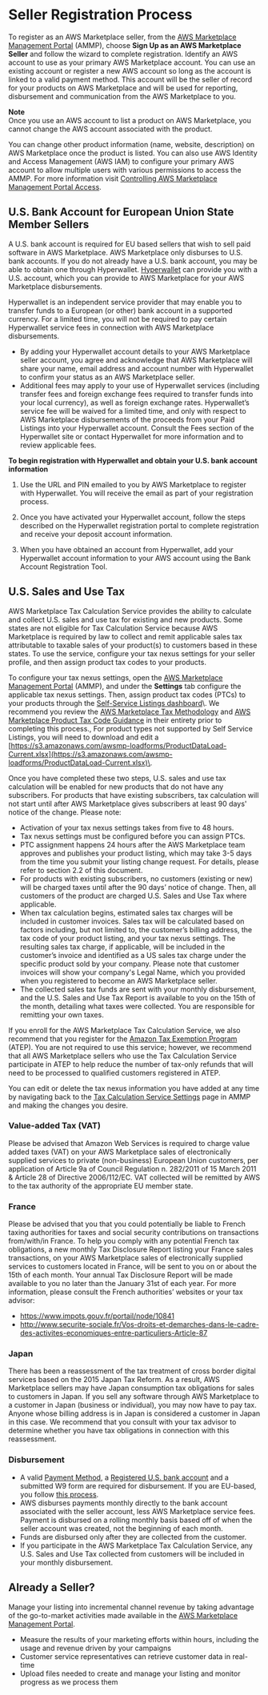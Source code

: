# Seller Registration Process<a name="seller-registration-process"></a>

 To register as an AWS Marketplace seller, from the [AWS Marketplace Management Portal](https://aws.amazon.com/marketplace/management/tour/) \(AMMP\), choose **Sign Up as an AWS Marketplace Seller** and follow the wizard to complete registration\. Identify an AWS account to use as your primary AWS Marketplace account\. You can use an existing account or register a new AWS account so long as the account is linked to a valid payment method\. This account will be the seller of record for your products on AWS Marketplace and will be used for reporting, disbursement and communication from the AWS Marketplace to you\. 

**Note**  
 Once you use an AWS account to list a product on AWS Marketplace, you cannot change the AWS account associated with the product\. 

 You can change other product information \(name, website, description\) on AWS Marketplace once the product is listed\. You can also use AWS Identity and Access Management \(AWS IAM\) to configure your primary AWS account to allow multiple users with various permissions to access the AMMP\. For more information visit [Controlling AWS Marketplace Management Portal Access](marketplace-management-portal-user-access.md)\. 

## U\.S\. Bank Account for European Union State Member Sellers<a name="us-bank-account-for-eu-sellers"></a>

 A U\.S\. bank account is required for EU based sellers that wish to sell paid software in AWS Marketplace\. AWS Marketplace only disburses to U\.S\. bank accounts\. If you do not already have a U\.S\. bank account, you may be able to obtain one through Hyperwallet\. [Hyperwallet](https://wssellers.hyperwallet.com/) can provide you with a U\.S\. account, which you can provide to AWS Marketplace for your AWS Marketplace disbursements\. 

 Hyperwallet is an independent service provider that may enable you to transfer funds to a European \(or other\) bank account in a supported currency\. For a limited time, you will not be required to pay certain Hyperwallet service fees in connection with AWS Marketplace disbursements\. 
+  By adding your Hyperwallet account details to your AWS Marketplace seller account, you agree and acknowledge that AWS Marketplace will share your name, email address and account number with Hyperwallet to confirm your status as an AWS Marketplace seller\. 
+  Additional fees may apply to your use of Hyperwallet services \(including transfer fees and foreign exchange fees required to transfer funds into your local currency\), as well as foreign exchange rates\. Hyperwallet’s service fee will be waived for a limited time, and only with respect to AWS Marketplace disbursements of the proceeds from your Paid Listings into your Hyperwallet account\. Consult the Fees section of the Hyperwallet site or contact Hyperwallet for more information and to review applicable fees\. 

**To begin registration with Hyperwallet and obtain your U\.S\. bank account information**

1.  Use the URL and PIN emailed to you by AWS Marketplace to register with Hyperwallet\. You will receive the email as part of your registration process\. 

1.  Once you have activated your Hyperwallet account, follow the steps described on the Hyperwallet registration portal to complete registration and receive your deposit account information\. 

1.  When you have obtained an account from Hyperwallet, add your Hyperwallet account information to your AWS account using the Bank Account Registration Tool\. 

## U\.S\. Sales and Use Tax<a name="use-sales-and-use-tax"></a>

 AWS Marketplace Tax Calculation Service provides the ability to calculate and collect U\.S\. sales and use tax for existing and new products\. Some states are not eligible for Tax Calculation Service because AWS Marketplace is required by law to collect and remit applicable sales tax attributable to taxable sales of your product\(s\) to customers based in these states\. To use the service, configure your tax nexus settings for your seller profile, and then assign product tax codes to your products\. 

 To configure your tax nexus settings, open the [AWS Marketplace Management Portal](https://aws.amazon.com/marketplace/management/settings) \(AMMP\), and under the **Settings** tab configure the applicable tax nexus settings\. Then, assign product tax codes \(PTCs\) to your products through the [Self\-Service Listings dashboard](https://aws.amazon.com/marketplace/management/products/?)\. We recommend you review the [AWS Marketplace Tax Methodology](https://s3.amazonaws.com/aws-mp-seller-tax-terms/AWS_Marketplace_Tax_Methodology_Doc.pdf) and [AWS Marketplace Product Tax Code Guidance](https://s3.amazonaws.com/aws-mp-seller-tax-terms/Product_Tax_Codes_for_US_Sales_Tax.pdf) in their entirety prior to completing this process\., For product types not supported by Self Service Listings, you will need to download and edit a [https://s3.amazonaws.com/awsmp-loadforms/ProductDataLoad-Current.xlsx](https://s3.amazonaws.com/awsmp-loadforms/ProductDataLoad-Current.xlsx)\. 

 Once you have completed these two steps, U\.S\. sales and use tax calculation will be enabled for new products that do not have any subscribers\. For products that have existing subscribers, tax calculation will not start until after AWS Marketplace gives subscribers at least 90 days' notice of the change\. Please note: 
+  Activation of your tax nexus settings takes from five to 48 hours\. 
+  Tax nexus settings must be configured before you can assign PTCs\. 
+  PTC assignment happens 24 hours after the AWS Marketplace team approves and publishes your product listing, which may take 3\-5 days from the time you submit your listing change request\. For details, please refer to section 2\.2 of this document\. 
+  For products with existing subscribers, no customers \(existing or new\) will be charged taxes until after the 90 days’ notice of change\. Then, all customers of the product are charged U\.S\. Sales and Use Tax where applicable\. 
+  When tax calculation begins, estimated sales tax charges will be included in customer invoices\. Sales tax will be calculated based on factors including, but not limited to, the customer’s billing address, the tax code of your product listing, and your tax nexus settings\. The resulting sales tax charge, if applicable, will be included in the customer’s invoice and identified as a US sales tax charge under the specific product sold by your company\. Please note that customer invoices will show your company's Legal Name, which you provided when you registered to become an AWS Marketplace seller\. 
+  The collected sales tax funds are sent with your monthly disbursement, and the U\.S\. Sales and Use Tax Report is available to you on the 15th of the month, detailing what taxes were collected\. You are responsible for remitting your own taxes\. 

 If you enroll for the AWS Marketplace Tax Calculation Service, we also recommend that you register for the [Amazon Tax Exemption Program](https://aws.amazon.com/marketplace/management/settings) \(ATEP\)\. You are not required to use this service; however, we recommend that all AWS Marketplace sellers who use the Tax Calculation Service participate in ATEP to help reduce the number of tax\-only refunds that will need to be processed to qualified customers registered in ATEP\. 

 You can edit or delete the tax nexus information you have added at any time by navigating back to the [Tax Calculation Service Settings](https://aws.amazon.com/marketplace/management/settings) page in AMMP and making the changes you desire\. 

### Value\-added Tax \(VAT\)<a name="value-added-tax-vat"></a>

 Please be advised that Amazon Web Services is required to charge value added taxes \(VAT\) on your AWS Marketplace sales of electronically supplied services to private \(non\-business\) European Union customers, per application of Article 9a of Council Regulation n\. 282/2011 of 15 March 2011 & Article 28 of Directive 2006/112/EC\. VAT collected will be remitted by AWS to the tax authority of the appropriate EU member state\. 

### France<a name="france"></a>

 Please be advised that you that you could potentially be liable to French taxing authorities for taxes and social security contributions on transactions from/with/in France\. To help you comply with any potential French tax obligations, a new monthly Tax Disclosure Report listing your France sales transactions, on your AWS Marketplace sales of electronically supplied services to customers located in France, will be sent to you on or about the 15th of each month\. Your annual Tax Disclosure Report will be made available to you no later than the January 31st of each year\. For more information, please consult the French authorities’ websites or your tax advisor: 
+  [https://www\.impots\.gouv\.fr/portail/node/10841](https://www.impots.gouv.fr/portail/node/10841) 
+  [http://www\.securite\-sociale\.fr/Vos\-droits\-et\-demarches\-dans\-le\-cadre\-des\-activites\-economiques\-entre\-particuliers\-Article\-87](http://www.securite-sociale.fr/Vos-droits-et-demarches-dans-le-cadre-des-activites-economiques-entre-particuliers-Article-87) 

### Japan<a name="japan"></a>

There has been a reassessment of the tax treatment of cross border digital services based on the 2015 Japan Tax Reform\. As a result, AWS Marketplace sellers may have Japan consumption tax obligations for sales to customers in Japan\. If you sell any software through AWS Marketplace to a customer in Japan \(business or individual\), you may now have to pay tax\. Anyone whose billing address is in Japan is considered a customer in Japan in this case\. We recommend that you consult with your tax advisor to determine whether you have tax obligations in connection with this reassessment\. 

### Disbursement<a name="disbursement"></a>
+  A valid [Payment Method](https://portal.aws.amazon.com/gp/aws/developer/account?ie=UTF8&action=payment-method), a [Registered U\.S\. bank account](https://aws.amazon.com/marketplace/management/seller-settings/account/bank) and a submitted W9 form are required for disbursement\. If you are EU\-based, you follow [this process](https://portal.aws.amazon.com/ec2/ri/seller_registration)\. 
+  AWS disburses payments monthly directly to the bank account associated with the seller account, less AWS Marketplace service fees\. Payment is disbursed on a rolling monthly basis based off of when the seller account was created, not the beginning of each month\. 
+  Funds are disbursed only after they are collected from the customer\. 
+  If you participate in the AWS Marketplace Tax Calculation Service, any U\.S\. Sales and Use Tax collected from customers will be included in your monthly disbursement\. 

## Already a Seller?<a name="already-a-seller"></a>

 Manage your listing into incremental channel revenue by taking advantage of the go\-to\-market activities made available in the [AWS Marketplace Management Portal](https://aws.amazon.com/marketplace/management/tour)\. 
+  Measure the results of your marketing efforts within hours, including the usage and revenue driven by your campaigns 
+  Customer service representatives can retrieve customer data in real\-time 
+  Upload files needed to create and manage your listing and monitor progress as we process them 